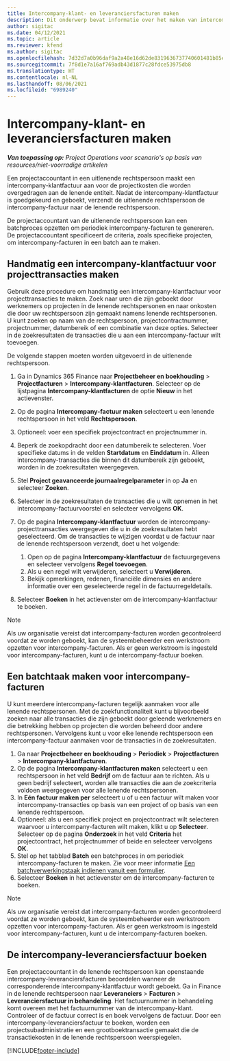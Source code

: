 ```yaml
---
title: Intercompany-klant- en leveranciersfacturen maken
description: Dit onderwerp bevat informatie over het maken van intercompany-facturen voor klanten en leveranciers.
author: sigitac
ms.date: 04/12/2021
ms.topic: article
ms.reviewer: kfend
ms.author: sigitac
ms.openlocfilehash: 7d32d7a0b96daf9a2a48e16d62de8319636737740601481b85ee887948e31110
ms.sourcegitcommit: 7f8d1e7a16af769adb43d1877c28fdce53975db8
ms.translationtype: HT
ms.contentlocale: nl-NL
ms.lasthandoff: 08/06/2021
ms.locfileid: "6989240"
---
```

# <a name="create-intercompany-customer-and-vendor-invoices"></a>Intercompany-klant- en leveranciersfacturen maken

_**Van toepassing op:** Project Operations voor scenario's op basis van resources/niet-voorradige artikelen_

Een projectaccountant in een uitlenende rechtspersoon maakt een intercompany-klantfactuur aan voor de projectkosten die worden overgedragen aan de lenende entiteit. Nadat de intercompany-klantfactuur is goedgekeurd en geboekt, verzendt de uitlenende rechtspersoon de intercompany-factuur naar de lenende rechtspersoon.

De projectaccountant van de uitlenende rechtspersoon kan een batchproces opzetten om periodiek intercompany-facturen te genereren. De projectaccountant specificeert de criteria, zoals specifieke projecten, om intercompany-facturen in een batch aan te maken.

## <a name="manually-create-an-intercompany-customer-invoice-for-project-transactions"></a>Handmatig een intercompany-klantfactuur voor projecttransacties maken 

Gebruik deze procedure om handmatig een intercompany-klantfactuur voor projecttransacties te maken. Zoek naar uren die zijn geboekt door werknemers op projecten in de lenende rechtspersonen en naar onkosten die door uw rechtspersoon zijn gemaakt namens lenende rechtspersonen. U kunt zoeken op naam van de rechtspersoon, projectcontractnummer, projectnummer, datumbereik of een combinatie van deze opties. Selecteer in de zoekresultaten de transacties die u aan een intercompany-factuur wilt toevoegen. 

De volgende stappen moeten worden uitgevoerd in de uitlenende rechtspersoon. 

1. Ga in Dynamics 365 Finance naar **Projectbeheer en boekhouding** > **Projectfacturen** > **Intercompany-klantfacturen**. Selecteer op de lijstpagina **Intercompany-klantfacturen** de optie **Nieuw** in het actievenster.
2. Op de pagina **Intercompany-factuur maken** selecteert u een lenende rechtspersoon in het veld **Rechtspersoon**.
3. Optioneel: voer een specifiek projectcontract en projectnummer in.
4. Beperk de zoekopdracht door een datumbereik te selecteren. Voer specifieke datums in de velden **Startdatum** en **Einddatum** in. Alleen intercompany-transacties die binnen dit datumbereik zijn geboekt, worden in de zoekresultaten weergegeven.
5. Stel **Project geavanceerde journaalregelparameter** in op **Ja** en selecteer **Zoeken**.
6. Selecteer in de zoekresultaten de transacties die u wilt opnemen in het intercompany-factuurvoorstel en selecteer vervolgens **OK**.
7. Op de pagina **Intercompany-klantfactuur** worden de intercompany-projecttransacties weergegeven die u in de zoekresultaten hebt geselecteerd. Om de transacties te wijzigen voordat u de factuur naar de lenende rechtspersoon verzendt, doet u het volgende:
  
    1. Open op de pagina **Intercompany-klantfactuur** de factuurgegevens en selecteer vervolgens **Regel toevoegen**.
    2. Als u een regel wilt verwijderen, selecteert u **Verwijderen**.
    3. Bekijk opmerkingen, redenen, financiële dimensies en andere informatie over een geselecteerde regel in de factuurregeldetails.
    
8. Selecteer **Boeken** in het actievenster om de intercompany-klantfactuur te boeken.

> [!NOTE]
> Als uw organisatie vereist dat intercompany-facturen worden gecontroleerd voordat ze worden geboekt, kan de systeembeheerder een werkstroom opzetten voor intercompany-facturen. Als er geen werkstroom is ingesteld voor intercompany-facturen, kunt u de intercompany-factuur boeken.

## <a name="create-a-batch-job-for-intercompany-invoices"></a>Een batchtaak maken voor intercompany-facturen

U kunt meerdere intercompany-facturen tegelijk aanmaken voor alle lenende rechtspersonen. Met de zoekfunctionaliteit kunt u bijvoorbeeld zoeken naar alle transacties die zijn geboekt door geleende werknemers en die betrekking hebben op projecten die worden beheerd door andere rechtspersonen. Vervolgens kunt u voor elke lenende rechtspersoon een intercompany-factuur aanmaken voor de transacties in de zoekresultaten.

1. Ga naar **Projectbeheer en boekhouding** > **Periodiek** > **Projectfacturen** > **Intercompany-klantfacturen**.
2. Op de pagina **Intercompany-klantfacturen maken** selecteert u een rechtspersoon in het veld **Bedrijf** om de factuur aan te richten. Als u geen bedrijf selecteert, worden alle transacties die aan de zoekcriteria voldoen weergegeven voor alle lenende rechtspersonen.
3. In **Eén factuur maken per** selecteert u of u een factuur wilt maken voor intercompany-transacties op basis van een project of op basis van een lenende rechtspersoon.
4. Optioneel: als u een specifiek project en projectcontract wilt selecteren waarvoor u intercompany-facturen wilt maken, klikt u op **Selecteer**. Selecteer op de pagina **Onderzoek** in het veld **Criteria** het projectcontract, het projectnummer of beide en selecteer vervolgens **OK**.
5. Stel op het tabblad **Batch** een batchproces in om periodiek intercompany-facturen te maken. Zie voor meer informatie [Een batchverwerkingstaak indienen vanuit een formulier](/dynamicsax-2012/appuser-itpro/submit-a-batch-processing-job-from-a-form).
6. Selecteer **Boeken** in het actievenster om de intercompany-facturen te boeken.

> [!NOTE]
> Als uw organisatie vereist dat intercompany-facturen worden gecontroleerd voordat ze worden geboekt, kan de systeembeheerder een werkstroom opzetten voor intercompany-facturen. Als er geen werkstroom is ingesteld voor intercompany-facturen, kunt u de intercompany-facturen boeken.

## <a name="post-the-intercompany-vendor-invoice"></a>De intercompany-leveranciersfactuur boeken

Een projectaccountant in de lenende rechtspersoon kan openstaande intercompany-leveranciersfacturen beoordelen wanneer de corresponderende intercompany-klantfactuur wordt geboekt. Ga in Finance in de lenende rechtspersoon naar **Leveranciers** > **Facturen** > **Leveranciersfactuur in behandeling**. Het factuurnummer in behandeling komt overeen met het factuurnummer van de intercompany-klant. Controleer of de factuur correct is en boek vervolgens de factuur. Door een intercompany-leveranciersfactuur te boeken, worden een projectsubadministratie en een grootboektransactie gemaakt die de transactiekosten in de lenende rechtspersoon weerspiegelen.


[!INCLUDE[footer-include](../includes/footer-banner.md)]
